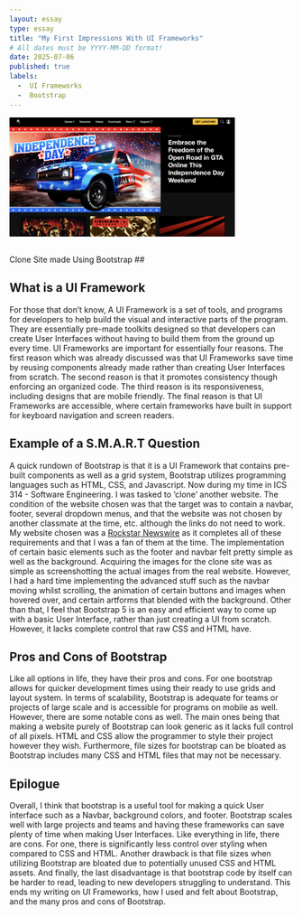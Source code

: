 ```yaml
---
layout: essay
type: essay
title: "My First Impressions With UI Frameworks"
# All dates must be YYYY-MM-DD format!
date: 2025-07-06
published: true
labels:
  -  UI Frameworks
  -  Bootstrap
---
```


<img src="/img/RockstarCloneSite.png" alt="Clone Rockstar Website" width="400">

##
Clone Site made Using Bootstrap ##

## What is a UI Framework

For those that don’t know, A UI Framework is a set of tools, and programs for developers to help build the visual and interactive parts of the program.
They are essentially pre-made toolkits designed so that developers can create User Interfaces without having to build them from the ground up every time. 
UI Frameworks are important for essentially four reasons. 
The first reason which was already discussed was that UI Frameworks save time by reusing components already made rather than creating User Interfaces from scratch.
The second reason is that it promotes consistency though enforcing an organized code. 
The third reason is its responsiveness, including designs that are mobile friendly. 
The final reason is that UI Frameworks are accessible, where certain frameworks have built in support for keyboard navigation and screen readers. 

##  Example of a S.M.A.R.T Question
A quick rundown of Bootstrap is that it is a UI Framework that contains pre-built components as well as a grid system, Bootstrap utilizes programming languages such as HTML, CSS, and Javascript. 
Now during my time in ICS 314 - Software Engineering. I was tasked to ‘clone’ another website. 
The condition of the website chosen was that the target was to contain a navbar, footer, several dropdown menus, and that the website was not chosen by another classmate at the time, etc. 
although the links do not need to work. My website chosen was a [Rockstar Newswire](https://www.rockstargames.com/newswire/) as it completes all of these requirements and that I was a fan of them at the time.
The implementation of certain basic elements such as the footer and navbar felt pretty simple as well as the background. 
Acquiring the images for the clone site was as simple as screenshotting the actual images from the real website. 
However, I had a hard time implementing the advanced stuff such as the navbar moving whilst scrolling, the animation of certain buttons and images when hovered over, and certain artforms that blended with the background. 
Other than that, I feel that Bootstrap 5 is an easy and efficient way to come up with a basic User Interface, rather than just creating a UI from scratch. However, it lacks complete control that raw CSS and HTML have. 

## Pros and Cons of Bootstrap
Like all options in life, they have their pros and cons.
For one bootstrap allows for quicker development times using their ready to use grids and layout system. 
In terms of scalability, Bootstrap is adequate for teams or projects of large scale and is accessible for programs on mobile as well. 
However, there are some notable cons as well. The main ones being that making a website purely of Bootstrap can look generic as it lacks full control of all pixels.
HTML and CSS allow the programmer to style their project however they wish. 
Furthermore, file sizes for bootstrap can be bloated as Bootstrap includes many CSS and HTML files that may not be necessary. 

## Epilogue
Overall, I think that bootstrap is a useful tool for making a quick User interface such as a Navbar, background colors, and footer. 
Bootstrap scales well with large projects and teams and having these frameworks can save plenty of time when making User Interfaces. 
Like everything in life, there are cons. For one, there is significantly less control over styling when compared to CSS and HTML. 
Another drawback is that file sizes when utilizing Bootstrap are bloated due to potentially unused CSS and HTML assets. 
And finally, the last disadvantage is that bootstrap code by itself can be harder to read, leading to new developers struggling to understand. 
This ends my writing on UI Frameworks, how I used and felt about Bootstrap, and the many pros and cons of Bootstrap.





